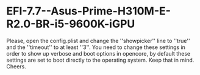 # EFI-7.7--Asus-Prime-H310M-E-R2.0-BR-i5-9600K-iGPU
Please, open the config.plist and change the ''showpicker'' line to ''true'' and the ''timeout'' to at least ''3''. You need to change these settings in order to show up verbose and boot options in opencore, by default these settings are set to boot directly to the operating system. Keep that in mind. Cheers.

